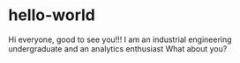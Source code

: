 # hello-world
Hi everyone, good to see you!!!
I am an industrial engineering undergraduate and an analytics enthusiast
What about you?
